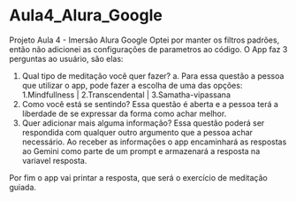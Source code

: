 # Aula4_Alura_Google
Projeto Aula 4 - Imersão Alura Google
Optei por manter os filtros padrões, então não adicionei as configurações de parametros ao código.
O App faz 3 perguntas ao usuário, são elas:
1. Qual tipo de meditação você quer fazer?
     a. Para essa questão a pessoa que utilizar o app, pode fazer a escolha de uma das opções:
         1.Mindfullness | 2.Transcendental | 3.Samatha-vipassana
2. Como você está se sentindo?
   Essa questão é aberta e a pessoa terá a liberdade de se expressar da forma como achar melhor.
3. Quer adicionar mais alguma informação?
   Essa questão poderá ser respondida com qualquer outro argumento que a pessoa achar necessário.
Ao receber as informações o app encaminhará as respostas ao Gemini como parte de um prompt e armazenará a resposta na variavel resposta.

Por fim o app vai printar a resposta, que será o exercício de meditação guiada.
